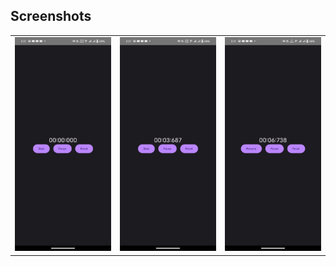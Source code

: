 ## Screenshots
<table>
  <tr>
    <td><img src="https://github.com/abdo-essam/StopwatchApp/blob/master/screenshots/1.jpg" width="250"></td>
    <td><img src="https://github.com/abdo-essam/StopwatchApp/blob/master/screenshots/2.jpg" width="250"></td>
    <td><img src="https://github.com/abdo-essam/StopwatchApp/blob/master/screenshots/3.jpg" width="250"></td>
  </tr>
</table>
